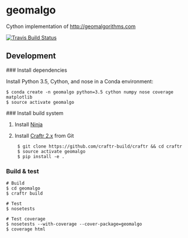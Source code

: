 # geomalgo

Cython implementation of http://geomalgorithms.com

[![Travis Build Status](https://travis-ci.org/dfroger/geomalgo.svg?branch=master)](https://travis-ci.org/dfroger/geomalgo)

## Development

### Install dependencies

Install Python 3.5, Cython, and nose in a Conda environment:

    $ conda create -n geomalgo python=3.5 cython numpy nose coverage matplotlib
    $ source activate geomalgo

### Install build system

1. Install [Ninja](https://ninja-build.org)
2. Install [Craftr 2.x](https://github.com/craftr-build/craftr) from Git

        $ git clone https://github.com/craftr-build/craftr && cd craftr
        $ source activate geomalgo
        $ pip install -e .

### Build & test

    # Build
    $ cd geomalgo
    $ craftr build

    # Test
    $ nosetests

    # Test coverage
    $ nosetests --with-coverage --cover-package=geomalgo
    $ coverage html
